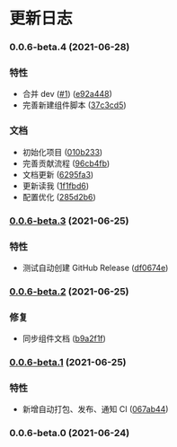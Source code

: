 # 更新日志

### 0.0.6-beta.4 (2021-06-28)

### 特性

- 合并 dev ([#1](https://github.com/dcb-fe/dcb-ui/issues/1)) ([e92a448](https://github.com/dcb-fe/dcb-ui/commit/e92a448ce683ce8585ddf27e3c983c72244570ee))
- 完善新建组件脚本 ([37c3cd5](https://github.com/dcb-fe/dcb-ui/commit/37c3cd5fd6bb5941a93738a9daf0e55c8edb432f))

### 文档

- 初始化项目 ([010b233](https://github.com/dcb-fe/dcb-ui/commit/010b2335c98a6a79231042769797341e557ecbde))
- 完善贡献流程 ([96cb4fb](https://github.com/dcb-fe/dcb-ui/commit/96cb4fb5b27f7789662054540ddc3dac75caef76))
- 文档更新 ([6295fa3](https://github.com/dcb-fe/dcb-ui/commit/6295fa3a1b036403f99b2db5b0959619f7ffb30f))
- 更新读我 ([1f1fbd6](https://github.com/dcb-fe/dcb-ui/commit/1f1fbd6fe6f552680dacb5e7bbefa8908d87eb03))
- 配置优化 ([285d2b6](https://github.com/dcb-fe/dcb-ui/commit/285d2b6ce0757a069d397f3b07cbdf640449ec42))

### [0.0.6-beta.3](https://github.com/dcb-fe/dcb-ui/compare/v0.0.6-beta.2...v0.0.6-beta.3) (2021-06-25)

### 特性

- 测试自动创建 GitHub Release ([df0674e](https://github.com/dcb-fe/dcb-ui/commit/df0674e915e87208dbd2c3fac552c83f9dc791c5))

### [0.0.6-beta.2](https://github.com/dcb-fe/dcb-ui/compare/v0.0.6-beta.1...v0.0.6-beta.2) (2021-06-25)

### 修复

- 同步组件文档 ([b9a2f1f](https://github.com/dcb-fe/dcb-ui/commit/b9a2f1fa1f9cf9eb12bd5f481d254a56f3d844cb))

### [0.0.6-beta.1](https://github.com/dcb-fe/dcb-ui/compare/v0.0.6-beta.0...v0.0.6-beta.1) (2021-06-25)

### 特性

- 新增自动打包、发布、通知 CI ([067ab44](https://github.com/dcb-fe/dcb-ui/commit/067ab44d3a0defd8cfa9352889e84452968f4dde))

### 0.0.6-beta.0 (2021-06-24)
